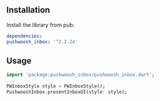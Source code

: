 ## Installation

Install the library from pub:

```yaml
dependencies:
pushwoosh_inbox: '^2.2.24'
```

## Usage
```dart
import 'package:pushwoosh_inbox/pushwoosh_inbox.dart';
...
PWInboxStyle style = PWInboxStyle();
PushwooshInbox.presentInboxUI(style: style);
```

